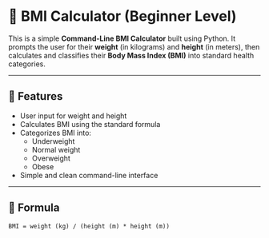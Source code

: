 # 🧮 BMI Calculator (Beginner Level)

This is a simple **Command-Line BMI Calculator** built using Python. It prompts the user for their **weight** (in kilograms) and **height** (in meters), then calculates and classifies their **Body Mass Index (BMI)** into standard health categories.

---

## 📌 Features

- User input for weight and height
- Calculates BMI using the standard formula
- Categorizes BMI into:
  - Underweight
  - Normal weight
  - Overweight
  - Obese
- Simple and clean command-line interface

---

## 📐 Formula

```text
BMI = weight (kg) / (height (m) * height (m))
